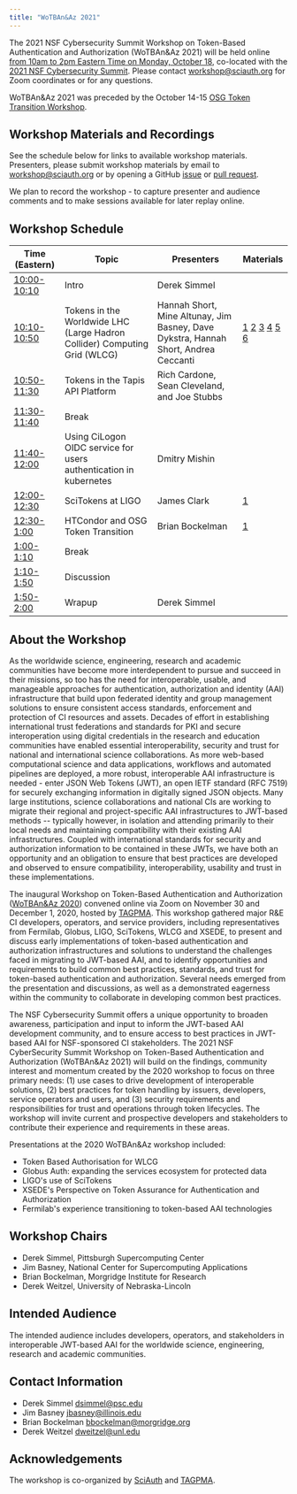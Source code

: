 ```yaml
---
title: "WoTBAn&Az 2021"
---
```


The 2021 NSF Cybersecurity Summit Workshop on Token-Based Authentication and Authorization (WoTBAn&Az 2021) will be held online [from 10am to 2pm Eastern Time on Monday, October 18](https://www.timeanddate.com/worldclock/fixedtime.html?msg=WoTBAn%26Az+2021&iso=20211018T10&p1=3723&ah=4), co-located with the [2021 NSF Cybersecurity Summit](https://www.trustedci.org/2021-cybersecurity-summit). Please contact [workshop@sciauth.org](mailto:workshop@sciauth.org) for Zoom coordinates or for any questions.

WoTBAn&Az 2021 was preceded by the October 14-15 [OSG Token Transition Workshop](https://opensciencegrid.org/events/Token-Transition-Workshop/).

Workshop Materials and Recordings
------------------
See the schedule below for links to available workshop materials. Presenters, please submit workshop materials by email to [workshop@sciauth.org](mailto:workshop@sciauth.org) or by opening a GitHub [issue](https://github.com/SciAuth/workshop/issues) or [pull request](https://github.com/SciAuth/workshop/pulls).

We plan to record the workshop - to capture presenter and audience comments and to make sessions available for later replay online.

Workshop Schedule
------------------

Time (Eastern) | Topic | Presenters | Materials
-------------- | ----- | ---------- | ---------
[10:00-10:10](https://www.timeanddate.com/worldclock/fixedtime.html?iso=20211018T1000&p1=3723&am=10) | Intro | Derek Simmel
[10:10-10:50](https://www.timeanddate.com/worldclock/fixedtime.html?iso=20211018T1010&p1=3723&am=40) | Tokens in the Worldwide LHC (Large Hadron Collider) Computing Grid (WLCG) | Hannah Short, Mine Altunay, Jim Basney, Dave Dykstra, Hannah Short, Andrea Ceccanti | [1](https://sciauth.org/workshop/2021/20211018_WoTBAn&Az_WLCG_Introduction.pptx.pdf) [2](https://sciauth.org/workshop/2021/Federation_Status_WoTBAn_10_18_21.pdf) [3](https://sciauth.org/workshop/2021/202110-cilogon-wlcg-tokens.pdf) [4](https://sciauth.org/workshop/2021/Wotbananza_CondorVault_20211018.pdf) [5](https://sciauth.org/workshop/2021/20211018_WoTBAn&Az_WLCG_CERN.pptx.pdf) [6](https://sciauth.org/workshop/2021/20211018-IAM-WOTABANZA.pdf)
[10:50-11:30](https://www.timeanddate.com/worldclock/fixedtime.html?iso=20211018T1050&p1=3723&am=40) | Tokens in the Tapis API Platform | Rich Cardone, Sean Cleveland, and Joe Stubbs
[11:30-11:40](https://www.timeanddate.com/worldclock/fixedtime.html?iso=20211018T1130&p1=3723&am=10) | Break
[11:40-12:00](https://www.timeanddate.com/worldclock/fixedtime.html?iso=20211018T1140&p1=3723&am=20) | Using CiLogon OIDC service for users authentication in kubernetes | Dmitry Mishin
[12:00-12:30](https://www.timeanddate.com/worldclock/fixedtime.html?iso=20211018T1200&p1=3723&am=30) | SciTokens at LIGO | James Clark | [1](https://sciauth.org/workshop/2021/LIGOSciTokensOct2021.pdf)
[12:30-1:00 ](https://www.timeanddate.com/worldclock/fixedtime.html?iso=20211018T1230&p1=3723&am=30)  | HTCondor and OSG Token Transition | Brian Bockelman | [1](https://sciauth.org/workshop/2021/HTCondor_OSG_Token_Transition.pdf)
[ 1:00-1:10 ](https://www.timeanddate.com/worldclock/fixedtime.html?iso=20211018T1300&p1=3723&am=10)  | Break
[ 1:10-1:50 ](https://www.timeanddate.com/worldclock/fixedtime.html?iso=20211018T1310&p1=3723&am=40) | Discussion
[ 1:50-2:00 ](https://www.timeanddate.com/worldclock/fixedtime.html?iso=20211018T1350&p1=3723&am=10) | Wrapup | Derek Simmel

About the Workshop
------------------
As the worldwide science, engineering, research and academic communities have become more interdependent to pursue and succeed in their missions, so too has the need for interoperable, usable, and manageable approaches for authentication, authorization and identity (AAI) infrastructure that build upon federated identity and group management solutions to ensure consistent access standards, enforcement and protection of CI resources and assets. Decades of effort in establishing international trust federations and standards for PKI and secure interoperation using digital credentials in the research and education communities have enabled essential interoperability, security and trust for national and international science collaborations. As more web-based computational science and data applications, workflows and automated pipelines are deployed, a more robust, interoperable AAI infrastructure is needed - enter JSON Web Tokens (JWT), an open IETF standard (RFC 7519) for securely exchanging information in digitally signed JSON objects. Many large institutions, science collaborations and national CIs are working to migrate their regional and project-specific AAI infrastructures to JWT-based methods -- typically however, in isolation and attending primarily to their local needs and maintaining compatibility with their existing AAI infrastructures. Coupled with international standards for security and authorization information to be contained in these JWTs, we have both an opportunity and an obligation to ensure that best practices are developed and observed to ensure compatibility, interoperability, usability and trust in these implementations.

The inaugural Workshop on Token-Based Authentication and Authorization ([WoTBAn&Az 2020](https://indico.rnp.br/event/33/)) convened online via Zoom on November 30 and December 1, 2020, hosted by [TAGPMA](http://www.tagpma.org/). This workshop gathered major R&E CI developers, operators, and service providers, including representatives from Fermilab, Globus, LIGO, SciTokens, WLCG and XSEDE, to present and discuss early implementations of token-based authentication and authorization infrastructures and solutions to understand the challenges faced in migrating to JWT-based AAI, and to identify opportunities and requirements to build common best practices, standards, and trust for token-based authentication and authorization. Several needs emerged from the presentation and discussions, as well as a demonstrated eagerness within the community to collaborate in developing common best practices.

The NSF Cybersecurity Summit offers a unique opportunity to broaden awareness, participation and input to inform the JWT-based AAI development community, and to ensure access to best practices in JWT-based AAI for NSF-sponsored CI stakeholders. The 2021 NSF CyberSecurity Summit Workshop on Token-Based Authentication and Authorization (WoTBAn&Az 2021) will build on the findings, community interest and momentum created by the 2020 workshop to focus on three primary needs: (1) use cases to drive development of interoperable solutions, (2) best practices for token handling by issuers, developers, service operators and users, and (3) security requirements and responsibilities for trust and operations through token lifecycles. The workshop will invite current and prospective developers and stakeholders to contribute their experience and requirements in these areas.

Presentations at the 2020 WoTBAn&Az workshop included:
* Token Based Authorisation for WLCG
* Globus Auth: expanding the services ecosystem for protected data
* LIGO's use of SciTokens
* XSEDE's Perspective on Token Assurance for Authentication and Authorization
* Fermilab's experience transitioning to token-based AAI technologies

Workshop Chairs
---------------
* Derek Simmel, Pittsburgh Supercomputing Center
* Jim Basney, National Center for Supercomputing Applications
* Brian Bockelman, Morgridge Institute for Research
* Derek Weitzel, University of Nebraska-Lincoln

Intended Audience
--------------------------------------
The intended audience includes developers, operators, and stakeholders in interoperable JWT-based AAI for the worldwide science, engineering, research and academic communities.

Contact Information
-------------------
* Derek Simmel <dsimmel@psc.edu>
* Jim Basney <jbasney@illinois.edu>
* Brian Bockelman <bbockelman@morgridge.org>
* Derek Weitzel <dweitzel@unl.edu>

Acknowledgements
----------------
The workshop is co-organized by [SciAuth](https://sciauth.org/) and [TAGPMA](http://www.tagpma.org/).

